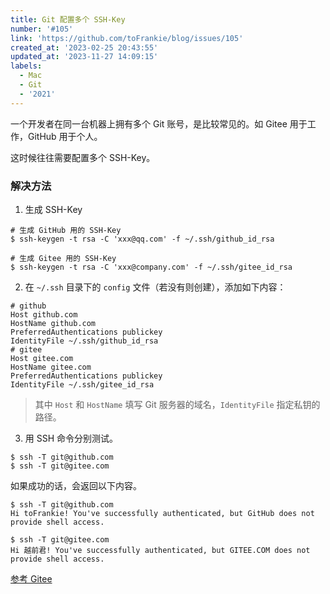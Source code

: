```yaml
---
title: Git 配置多个 SSH-Key
number: '#105'
link: 'https://github.com/toFrankie/blog/issues/105'
created_at: '2023-02-25 20:43:55'
updated_at: '2023-11-27 14:09:15'
labels:
  - Mac
  - Git
  - '2021'
---
```

一个开发者在同一台机器上拥有多个 Git 账号，是比较常见的。如 Gitee 用于工作，GitHub 用于个人。

这时候往往需要配置多个 SSH-Key。

### 解决方法

1. 生成 SSH-Key

```shell
# 生成 GitHub 用的 SSH-Key
$ ssh-keygen -t rsa -C 'xxx@qq.com' -f ~/.ssh/github_id_rsa

# 生成 Gitee 用的 SSH-Key
$ ssh-keygen -t rsa -C 'xxx@company.com' -f ~/.ssh/gitee_id_rsa
```

2. 在 `~/.ssh` 目录下的 `config` 文件（若没有则创建），添加如下内容：

```
# github
Host github.com
HostName github.com
PreferredAuthentications publickey
IdentityFile ~/.ssh/github_id_rsa
# gitee
Host gitee.com
HostName gitee.com
PreferredAuthentications publickey
IdentityFile ~/.ssh/gitee_id_rsa
```

> 其中 `Host` 和 `HostName` 填写 Git 服务器的域名，`IdentityFile` 指定私钥的路径。

3.  用 SSH 命令分别测试。

```shell
$ ssh -T git@github.com
$ ssh -T git@gitee.com
```

如果成功的话，会返回以下内容。

```shell
$ ssh -T git@github.com
Hi toFrankie! You've successfully authenticated, but GitHub does not provide shell access.

$ ssh -T git@gitee.com
Hi 越前君! You've successfully authenticated, but GITEE.COM does not provide shell access.
```

[参考 Gitee](https://gitee.com/help/articles/4229)
